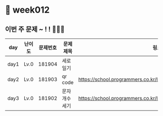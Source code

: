 # 📌 week012
## 이번 주 문제 ~ ! ! 💪💪💪
| day  | 난이도  | 문제번호   | 문제제목        | 링크                                                               |
|------|------|--------|-------------|------------------------------------------------------------------|
| day1 | Lv.0 | 181904 | 세로 일기 | | https://school.programmers.co.kr/learn/courses/30/lessons/181904 |
| day2 | Lv.0 | 181903| qr code  | https://school.programmers.co.kr/learn/courses/30/lessons/181903 |
| day3 | Lv.0 | 181902 | 문자 개수 세기 | https://school.programmers.co.kr/learn/courses/30/lessons/181902 |

